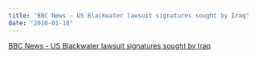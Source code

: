 ```yaml
---
title: "BBC News - US Blackwater lawsuit signatures sought by Iraq"
date: "2010-01-18"
---
```


[BBC News - US Blackwater lawsuit signatures sought by Iraq](http://news.bbc.co.uk/2/hi/middle_east/8466303.stm)
